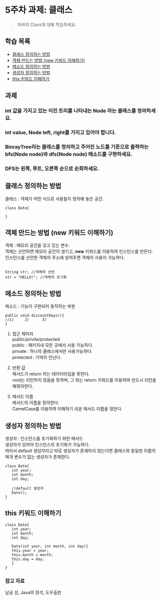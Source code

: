 # 5주차 과제: 클래스
> 자바의 Class에 대해 학습하세요.

## 학습 목록
- [클래스 정의하는 방법](#클래스_정의하는_방법)
- [객체 만드는 방법 (new 키워드 이해하기)](#객체_만드는_방법_(new_키워드_이해하기))
- [메소드 정의하는 방법](#메소드_정의하는_방법)
- [생성자 정의하는 방법](#생성자_정의하는_방법)
- [this 키워드 이해하기](#this_키워드_이해하기)

## 과제
### int 값을 가지고 있는 이진 트리를 나타내는 Node 라는 클래스를 정의하세요.
### int value, Node left, right를 가지고 있어야 합니다.
### BinrayTree라는 클래스를 정의하고 주어진 노드를 기준으로 출력하는 bfs(Node node)와 dfs(Node node) 메소드를 구현하세요.
### DFS는 왼쪽, 루트, 오른쪽 순으로 순회하세요.

## 클래스 정의하는 방법
클래스 : 객체가 어떤 식으로 사용될지 정의해 놓은 공간.  

```
class Date{

}
```


## 객체 만드는 방법 (new 키워드 이해하기)
객체 : 메모리 공간을 갖고 있는 변수.   
객체는 선언하면 메모리 공간이 생기고, **new** 키워드를 이용하여 인스턴스를 만든다.  
인스턴스를 선언한 객체의 주소에 넣어주면 객체의 사용이 가능하다.  
```

String str; //객체의 선언
str = "HELLO!"; //객체의 초기화

```

## 메소드 정의하는 방법
메소드 : 기능이 구현되어 동작하는 부분  

```
public void discountDays(){
//1)     2)      3)
}
```

1) 접근 제어자  
public/privite/protected  
public : 패키지내 모든 곳에서 사용 가능하다.  
private : 하나의 클래스에서만 사용가능하다.  
protected : 기억이 안난다.  

2) 반환 값  
메서드가 return 하는 데이터타입을 뜻한다.  
void는 리턴하지 않음을 뜻하며, 그 외는 return 키워드를 이용하여 반드시 리턴을 해줘야한다.  

3) 메서드 이름  
메서드의 이름을 정의한다.  
CamelCase를 이용하여 이해하기 쉬운 메서드 이름을 정한다.  

## 생성자 정의하는 방법
생성자 : 인스턴스를 초기화하기 위한 메서드  
생성자가 있어야 인스턴스의 초기화가 가능하다.  
따라서 default 생성자라고 따로 생성자가 존재하지 않는다면 클래스와 동일한 이름의 매개 변수가 없는 생성자가 존재한다.  
```
class Date{
   int year;
   int month;
   int day;
   
   //default 생성자
   Date();
}
```
## this 키워드 이해하기
```
class Date{
   int year;
   int month;
   int day;
   
   Date(int year, int month, int day){
   this.year = year;
   this.month = month;
   this.day = day;
   }
}
```
   ### 참고 자료  
  남궁 성, Java의 정석, 도우출판  
